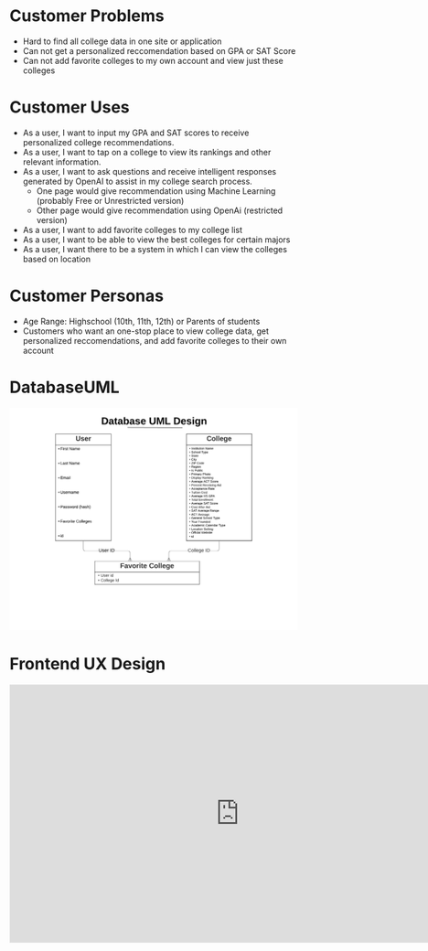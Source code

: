 # Customer Problems

- Hard to find all college data in one site or application
- Can not get a personalized reccomendation based on GPA or SAT Score
- Can not add favorite colleges to my own account and view just these colleges

# Customer Uses

- As a user, I want to input my GPA and SAT scores to receive personalized college recommendations.
- As a user, I want to tap on a college to view its rankings and other relevant information.
- As a user, I want to ask questions and receive intelligent responses generated by OpenAI to assist in my college search process.
    - One page would give recommendation using Machine Learning (probably Free or Unrestricted version)
    - Other page would give recommendation using OpenAi (restricted version)
- As a user, I want to add favorite colleges to my college list
- As a user, I want to be able to view the best colleges for certain majors
- As a user, I want there to be a system in which I can view the colleges based on location
# Customer Personas

- Age Range: Highschool (10th, 11th, 12th) or Parents of students
- Customers who want an one-stop place to view college data, get personalized reccomendations, and add favorite colleges to their own account

# DatabaseUML

![DatabaseUML](/images/DatabaseUMLDesign.jpeg)

# Frontend UX Design
<iframe style="border: 1px solid rgba(0, 0, 0, 0.1);" width="800" height="450" src="https://www.figma.com/embed?embed_host=share&url=https%3A%2F%2Fwww.figma.com%2Ffile%2F3QSogtkGgxBoIu95Jdzu0d%2FFrontend-UX-Design%3Ftype%3Dwhiteboard%26node-id%3D0%253A1%26t%3DxQrg91eZLHXl9yDc-1" allowfullscreen></iframe> 